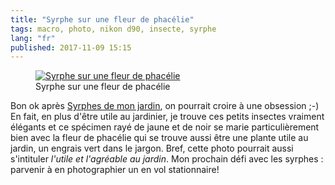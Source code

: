 ```yaml
---
title: "Syrphe sur une fleur de phacélie"
tags: macro, photo, nikon d90, insecte, syrphe
lang: "fr"
published: 2017-11-09 15:15
---
```


<figure class="object-center">
    <a href="/images/syrphe-phacelie.jpg"><img src="/images/660x/syrphe-phacelie.jpg" alt="Syrphe sur une fleur de phacélie"></a>
    <figcaption>
    Syrphe sur une fleur de phacélie
    </figcaption>
</figure>

Bon ok après [Syrphes de mon jardin](/post/syrphes-jardin), on pourrait croire à
une obsession ;-) En fait, en plus d'être utile au jardinier, je trouve ces
petits insectes vraiment élégants et ce spécimen rayé de jaune et de noir se
marie particulièrement bien avec la fleur de phacélie qui se trouve aussi être
une plante utile au jardin, un engrais vert dans le jargon. Bref, cette photo
pourrait aussi s'intituler *l'utile et l'agréable au jardin*. Mon prochain défi
avec les syrphes&nbsp;: parvenir à en photographier un en vol stationnaire!

